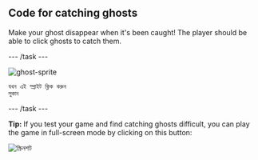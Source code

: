 ## Code for catching ghosts

Make your ghost disappear when it's been caught! The player should be able to click ghosts to catch them.

\--- /task \---

![ghost-sprite](images/ghost-sprite.png)

```blocks3
যখন এই স্প্রাইট ক্লিক করুন
লুকান 
```

\--- /task \---

**Tip:** If you test your game and find catching ghosts difficult, you can play the game in full-screen mode by clicking on this button:

![স্ক্রিনশট](images/ghost-fullscreen-annotated.png)